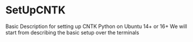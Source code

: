 # SetUpCNTK
Basic Description for setting up CNTK Python on Ubuntu 14+ or 16+
We will start from describing the basic setup over the terminals
